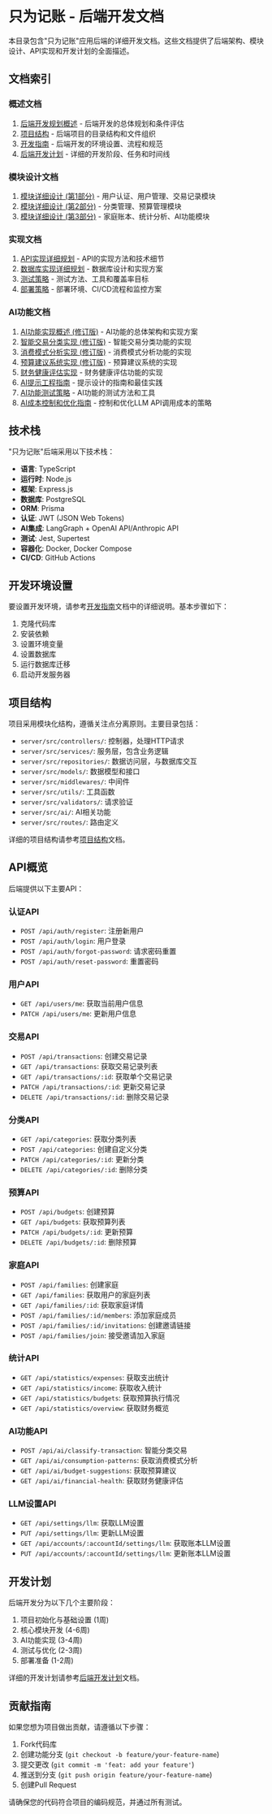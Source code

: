 # 只为记账 - 后端开发文档

本目录包含"只为记账"应用后端的详细开发文档。这些文档提供了后端架构、模块设计、API实现和开发计划的全面描述。

## 文档索引

### 概述文档

1. [后端开发规划概述](overview.md) - 后端开发的总体规划和条件评估
2. [项目结构](project_structure.md) - 后端项目的目录结构和文件组织
3. [开发指南](development_guide.md) - 后端开发的环境设置、流程和规范
4. [后端开发计划](backend_development_plan.md) - 详细的开发阶段、任务和时间线

### 模块设计文档

1. [模块详细设计 (第1部分)](module_design.md) - 用户认证、用户管理、交易记录模块
2. [模块详细设计 (第2部分)](module_design_part2.md) - 分类管理、预算管理模块
3. [模块详细设计 (第3部分)](module_design_part3.md) - 家庭账本、统计分析、AI功能模块

### 实现文档

1. [API实现详细规划](api_implementation.md) - API的实现方法和技术细节
2. [数据库实现详细规划](database_implementation.md) - 数据库设计和实现方案
3. [测试策略](testing_strategy.md) - 测试方法、工具和覆盖率目标
4. [部署策略](deployment_strategy.md) - 部署环境、CI/CD流程和监控方案

### AI功能文档

1. [AI功能实现概述 (修订版)](ai_implementation_overview_revised.md) - AI功能的总体架构和实现方案
2. [智能交易分类实现 (修订版)](ai_implementation_revised.md) - 智能交易分类功能的实现
3. [消费模式分析实现 (修订版)](ai_implementation_patterns_revised.md) - 消费模式分析功能的实现
4. [预算建议系统实现 (修订版)](ai_implementation_budget_revised.md) - 预算建议系统的实现
5. [财务健康评估实现](ai_implementation_health.md) - 财务健康评估功能的实现
6. [AI提示工程指南](ai_prompt_engineering.md) - 提示设计的指南和最佳实践
7. [AI功能测试策略](ai_testing_strategy.md) - AI功能的测试方法和工具
8. [AI成本控制和优化指南](ai_cost_optimization.md) - 控制和优化LLM API调用成本的策略

## 技术栈

"只为记账"后端采用以下技术栈：

- **语言**: TypeScript
- **运行时**: Node.js
- **框架**: Express.js
- **数据库**: PostgreSQL
- **ORM**: Prisma
- **认证**: JWT (JSON Web Tokens)
- **AI集成**: LangGraph + OpenAI API/Anthropic API
- **测试**: Jest, Supertest
- **容器化**: Docker, Docker Compose
- **CI/CD**: GitHub Actions

## 开发环境设置

要设置开发环境，请参考[开发指南](development_guide.md)文档中的详细说明。基本步骤如下：

1. 克隆代码库
2. 安装依赖
3. 设置环境变量
4. 设置数据库
5. 运行数据库迁移
6. 启动开发服务器

## 项目结构

项目采用模块化结构，遵循关注点分离原则。主要目录包括：

- `server/src/controllers/`: 控制器，处理HTTP请求
- `server/src/services/`: 服务层，包含业务逻辑
- `server/src/repositories/`: 数据访问层，与数据库交互
- `server/src/models/`: 数据模型和接口
- `server/src/middlewares/`: 中间件
- `server/src/utils/`: 工具函数
- `server/src/validators/`: 请求验证
- `server/src/ai/`: AI相关功能
- `server/src/routes/`: 路由定义

详细的项目结构请参考[项目结构](project_structure.md)文档。

## API概览

后端提供以下主要API：

### 认证API

- `POST /api/auth/register`: 注册新用户
- `POST /api/auth/login`: 用户登录
- `POST /api/auth/forgot-password`: 请求密码重置
- `POST /api/auth/reset-password`: 重置密码

### 用户API

- `GET /api/users/me`: 获取当前用户信息
- `PATCH /api/users/me`: 更新用户信息

### 交易API

- `POST /api/transactions`: 创建交易记录
- `GET /api/transactions`: 获取交易记录列表
- `GET /api/transactions/:id`: 获取单个交易记录
- `PATCH /api/transactions/:id`: 更新交易记录
- `DELETE /api/transactions/:id`: 删除交易记录

### 分类API

- `GET /api/categories`: 获取分类列表
- `POST /api/categories`: 创建自定义分类
- `PATCH /api/categories/:id`: 更新分类
- `DELETE /api/categories/:id`: 删除分类

### 预算API

- `POST /api/budgets`: 创建预算
- `GET /api/budgets`: 获取预算列表
- `PATCH /api/budgets/:id`: 更新预算
- `DELETE /api/budgets/:id`: 删除预算

### 家庭API

- `POST /api/families`: 创建家庭
- `GET /api/families`: 获取用户的家庭列表
- `GET /api/families/:id`: 获取家庭详情
- `POST /api/families/:id/members`: 添加家庭成员
- `POST /api/families/:id/invitations`: 创建邀请链接
- `POST /api/families/join`: 接受邀请加入家庭

### 统计API

- `GET /api/statistics/expenses`: 获取支出统计
- `GET /api/statistics/income`: 获取收入统计
- `GET /api/statistics/budgets`: 获取预算执行情况
- `GET /api/statistics/overview`: 获取财务概览

### AI功能API

- `POST /api/ai/classify-transaction`: 智能分类交易
- `GET /api/ai/consumption-patterns`: 获取消费模式分析
- `GET /api/ai/budget-suggestions`: 获取预算建议
- `GET /api/ai/financial-health`: 获取财务健康评估

### LLM设置API

- `GET /api/settings/llm`: 获取LLM设置
- `PUT /api/settings/llm`: 更新LLM设置
- `GET /api/accounts/:accountId/settings/llm`: 获取账本LLM设置
- `PUT /api/accounts/:accountId/settings/llm`: 更新账本LLM设置

## 开发计划

后端开发分为以下几个主要阶段：

1. 项目初始化与基础设置 (1周)
2. 核心模块开发 (4-6周)
3. AI功能实现 (3-4周)
4. 测试与优化 (2-3周)
5. 部署准备 (1-2周)

详细的开发计划请参考[后端开发计划](backend_development_plan.md)文档。

## 贡献指南

如果您想为项目做出贡献，请遵循以下步骤：

1. Fork代码库
2. 创建功能分支 (`git checkout -b feature/your-feature-name`)
3. 提交更改 (`git commit -m 'feat: add your feature'`)
4. 推送到分支 (`git push origin feature/your-feature-name`)
5. 创建Pull Request

请确保您的代码符合项目的编码规范，并通过所有测试。
